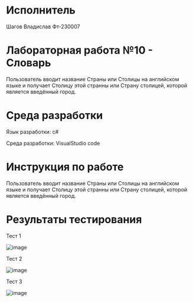# Исполнитель
Шагов Владислав
Фт-230007

# Лабораторная работа №10 - Словарь
Пользователь вводит название Страны или Столицы на английском языке и получает Столицу этой странны или Страну столицей, которой является введённый город.

# Среда разработки

Язык разработки: c#

Среда разработки: VisualStudio code

# Инструкция по работе
Пользователь вводит название Страны или Столицы на английском языке и получает Столицу этой странны или Страну столицей, которой является введённый город.

# Результаты тестирования

Тест 1

![image](https://github.com/user-attachments/assets/0c020b2e-5780-42a0-a367-b3a8f6aab818)


Тест 2

![image](https://github.com/user-attachments/assets/ae28a99f-c3e5-4f3d-9bdd-7a3d985dbda4)

Тест 3

![image](https://github.com/user-attachments/assets/3a62b073-b869-42fb-96ee-c8c2bc7bc376)

